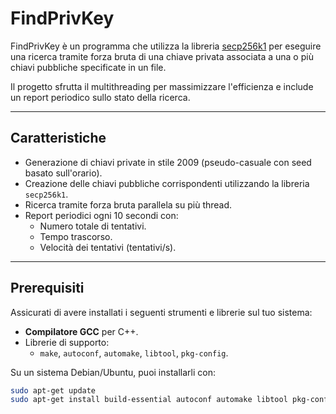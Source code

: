 # **FindPrivKey**

FindPrivKey è un programma che utilizza la libreria [secp256k1](https://github.com/bitcoin-core/secp256k1) per eseguire una ricerca tramite forza bruta di una chiave privata associata a una o più chiavi pubbliche specificate in un file.

Il progetto sfrutta il multithreading per massimizzare l'efficienza e include un report periodico sullo stato della ricerca.

---

## **Caratteristiche**
- Generazione di chiavi private in stile 2009 (pseudo-casuale con seed basato sull'orario).
- Creazione delle chiavi pubbliche corrispondenti utilizzando la libreria `secp256k1`.
- Ricerca tramite forza bruta parallela su più thread.
- Report periodici ogni 10 secondi con:
  - Numero totale di tentativi.
  - Tempo trascorso.
  - Velocità dei tentativi (tentativi/s).

---

## **Prerequisiti**
Assicurati di avere installati i seguenti strumenti e librerie sul tuo sistema:
- **Compilatore GCC** per C++.
- Librerie di supporto:
  - `make`, `autoconf`, `automake`, `libtool`, `pkg-config`.

Su un sistema Debian/Ubuntu, puoi installarli con:
```bash
sudo apt-get update
sudo apt-get install build-essential autoconf automake libtool pkg-config
